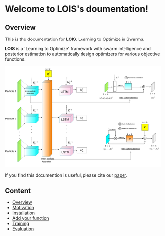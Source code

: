 # Welcome to LOIS's doumentation!

## Overview
This is the documentation for **LOIS**: Learning to Optimize in Swarms. 

**LOIS** is a 'Learning to Optimize' framework with swarm intelligence and posterior estimation to automatically design optimizers for various objective functions.

![L2O](l2o.png)

If you find this documention is useful, please cite our [paper](https://proceedings.neurips.cc/paper/2019/file/ec04e8ebba7e132043e5b4832e54f070-Paper.pdf).

## Content

* [Overview](index.md)
* [Motivation](motivation.md)
* [Installation](install.md)
* [Add your function](user_docs/func.md)
* [Training](user_docs/train.md)
* [Evaluation](user_docs/eval.md)


